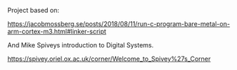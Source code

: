 Project based on:

https://jacobmossberg.se/posts/2018/08/11/run-c-program-bare-metal-on-arm-cortex-m3.html#linker-script

And Mike Spiveys introduction to Digital Systems.

https://spivey.oriel.ox.ac.uk/corner/Welcome_to_Spivey%27s_Corner